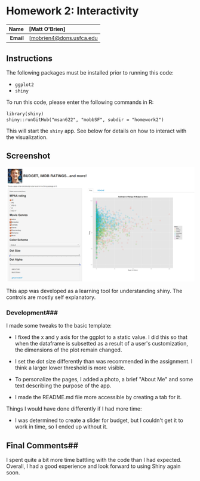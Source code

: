 ﻿Homework 2: Interactivity
==============================

| **Name**  | [Matt O'Brien]  |
|----------:|:-------------|
| **Email** | [mobrien4@dons.usfca.edu |

## Instructions ##

The following packages must be installed prior to running this code:

- `ggplot2`
- `shiny`

To run this code, please enter the following commands in R:

```
library(shiny)
shiny::runGitHub("msan622", "mobbSF", subdir = "homework2")
```

This will start the `shiny` app. See below for details on how to interact with the visualization.

## Screenshot ##

![screenshot](https://github.com/mobbSF/msan622/blob/master/homework2/myshinyapp.png?raw=true "myshinyapp")

This app was developed as a learning tool for understanding shiny.  The controls are mostly self explanatory.

### Development###

I made some tweaks to the basic template:
 
* I fixed the x and y axis for the ggplot to a static value. I did this so that when the dataframe is subsetted as a result of a user's customization, the dimensions of the plot remain changed.

* I set the dot size differently than was recommended in the assignment.  I think a larger lower threshold is more visible.

* To personalize the pages, I added a photo, a brief "About Me" and some text describing the purpose of the app.

*  I made the README.md file more accessible by creating a tab for it.

Things I would have done differently if I had more time:

* I was determined to create a slider for budget, but I couldn't get it to work in time, so I ended up without it.

## Final Comments##
I spent quite a bit more time battling with the code than I had expected.  Overall, I had a good experience and look forward to using Shiny again soon.
